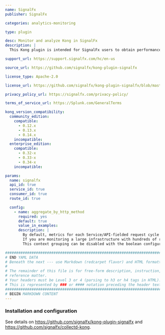```yaml
---
name: SignalFx
publisher: SignalFx

categories: analytics-monitoring

type: plugin

desc: Monitor and analyze Kong in SignalFx
description: |
  This Kong plugin is intended for SignalFx users to obtain performance metrics from their Kong deployments for aggregation and reporting via the [Smart Agent](https://github.com/signalfx/signalfx-agent) or the [collectd-kong](https://github.com/signalfx/collectd-kong) collectd plugin. It works similarly to other Kong logging plugins and provides connection state and request/response count, latency, status, and size metrics available through a `/signalfx` Admin API endpoint.

support_url: https://support.signalfx.com/hc/en-us

source_url: https://github.com/signalfx/kong-plugin-signalfx

license_type: Apache-2.0

license_url: https://github.com/signalfx/kong-plugin-signalfx/blob/master/LICENSE

privacy_policy_url: https://signalfx.com/privacy-policy/

terms_of_service_url: https://Splunk.com/GeneralTerms

kong_version_compatibility:
  community_edition:
    compatible:
      - 0.12.x
      - 0.13.x
      - 0.14.x
    incompatible:
  enterprise_edition:
    compatible:
      - 0.32-x
      - 0.33-x
      - 0.34-x
    incompatible:

params:
  name: signalfx
  api_id: true
  service_id: true
  consumer_id: true
  route_id: true

  config:
    - name: aggregate_by_http_method
      required: yes
      default: true
      value_in_examples:
      description: |
        By default, metrics for each Service/API-fielded request cycle will be aggregated by a context determined partially by the request's HTTP method and by its response's status code.
        If you are monitoring a large infrastructure with hundreds of routes, grouping by HTTP method can be too granular or costly for performant ``/signalfx` requests on a 1s interval, depending on the server resources.
        This context grouping can be disabled with the boolean configuration option `aggregate_by_http_method`.

###############################################################################
# END YAML DATA
# Beneath the next --- use Markdown (redcarpet flavor) and HTML formatting only.
#
# The remainder of this file is for free-form description, instruction, and
# reference matter.
# Your headers must be Level 3 or 4 (parsing to h3 or h4 tags in HTML).
# This is represented by ### or #### notation preceding the header text.
###############################################################################
# BEGIN MARKDOWN CONTENT
---
```


### Installation and configuration

See details on https://github.com/signalfx/kong-plugin-signalfx and https://github.com/signalfx/collectd-kong.
